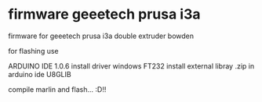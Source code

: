 # firmware geeetech prusa i3a

firmware for geeetech prusa i3a double extruder bowden 

for flashing use 

ARDUINO IDE 1.0.6
install driver windows FT232
install external libray .zip in arduino ide U8GLIB

compile marlin and flash... :D!!
